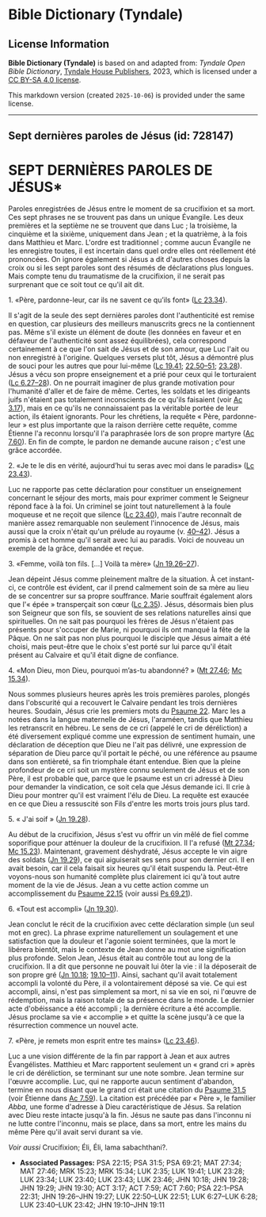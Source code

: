 # Bible Dictionary (Tyndale)

## License Information

**Bible Dictionary (Tyndale)** is based on and adapted from: _Tyndale Open Bible Dictionary_, [Tyndale House Publishers](https://tyndaleopenresources.com/), 2023, which is licensed under a [CC BY-SA 4.0 license](https://creativecommons.org/licenses/by-sa/4.0/legalcode.en).

This markdown version (created `2025-10-06`) is provided under the same license.



--------------------------------

## Sept dernières paroles de Jésus (id: 728147)

SEPT DERNIÈRES PAROLES DE JÉSUS\*
=================================

Paroles enregistrées de Jésus entre le moment de sa crucifixion et sa mort. Ces sept phrases ne se trouvent pas dans un unique Évangile. Les deux premières et la septième ne se trouvent que dans Luc ; la troisième, la cinquième et la sixième, uniquement dans Jean ; et la quatrième, à la fois dans Matthieu et Marc. L'ordre est traditionnel ; comme aucun Évangile ne les enregistre toutes, il est incertain dans quel ordre elles ont réellement été prononcées. On ignore également si Jésus a dit d'autres choses depuis la croix ou si les sept paroles sont des résumés de déclarations plus longues. Mais compte tenu du traumatisme de la crucifixion, il ne serait pas surprenant que ce soit tout ce qu'il ait dit.

1\. «Père, pardonne\-leur, car ils ne savent ce qu’ils font» ([Lc 23\.34](https://ref.ly/Luke23:34)).

Il s'agit de la seule des sept dernières paroles dont l'authenticité est remise en question, car plusieurs des meilleurs manuscrits grecs ne la contiennent pas. Même s'il existe un élément de doute (les données en faveur et en défaveur de l'authenticité sont assez équilibrées), cela correspond certainement à ce que l'on sait de Jésus et de son amour, que Luc l'ait ou non enregistré à l'origine. Quelques versets plut tôt, Jésus a démontré plus de souci pour les autres que pour lui\-même ([Lc 19\.41](https://ref.ly/Luke19:41); [22\.50–51](https://ref.ly/Luke22:50-Luke22:51); [23\.28](https://ref.ly/Luke23:28)). Jésus a vécu son propre enseignement et a prié pour ceux qui le torturaient ([Lc 6\.27–28](https://ref.ly/Luke6:27-Luke6:28)). On ne pourrait imaginer de plus grande motivation pour l'humanité d'aller et de faire de même. Certes, les soldats et les dirigeants juifs n'étaient pas totalement inconscients de ce qu'ils faisaient (voir [Ac 3\.17](https://ref.ly/Acts3:17)), mais en ce qu'ils ne connaissaient pas la véritable portée de leur action, ils étaient ignorants. Pour les chrétiens, la requête « Père, pardonne\-leur » est plus importante que la raison derrière cette requête, comme Étienne l'a reconnu lorsqu'il l'a paraphrasée lors de son propre martyre ([Ac 7\.60](https://ref.ly/Acts7:60)). En fin de compte, le pardon ne demande aucune raison ; c'est une grâce accordée.

2\. «Je te le dis en vérité, aujourd’hui tu seras avec moi dans le paradis» ([Lc 23\.43](https://ref.ly/Luke23:43)).

Luc ne rapporte pas cette déclaration pour constituer un enseignement concernant le séjour des morts, mais pour exprimer comment le Seigneur répond face à la foi. Un criminel se joint tout naturellement à la foule moqueuse et ne reçoit que silence ([Lc 23\.40](https://ref.ly/Luke23:40)), mais l'autre reconnaît de manière assez remarquable non seulement l'innocence de Jésus, mais aussi que la croix n'était qu'un prélude au royaume (v. [40–42](https://ref.ly/Luke23:40-Luke23:42)). Jésus a promis à cet homme qu'il serait avec lui au paradis. Voici de nouveau un exemple de la grâce, demandée et reçue.

3\. «Femme, voilà ton fils. \[…] Voilà ta mère» ([Jn 19\.26–27](https://ref.ly/John19:26-John19:27)).

Jean dépeint Jésus comme pleinement maître de la situation. À cet instant\-ci, ce contrôle est évident, car il prend calmement soin de sa mère au lieu de se concentrer sur sa propre souffrance. Marie souffrait également alors que l'« épée » transperçait son cœur ([Lc 2\.35](https://ref.ly/Luke2:35)). Jésus, désormais bien plus son Seigneur que son fils, se souvient de ses relations naturelles ainsi que spirituelles. On ne sait pas pourquoi les frères de Jésus n'étaient pas présents pour s'occuper de Marie, ni pourquoi ils ont manqué la fête de la Pâque. On ne sait pas non plus pourquoi le disciple que Jésus aimait a été choisi, mais peut\-être que le choix s'est porté sur lui parce qu'il était présent au Calvaire et qu'il était digne de confiance.

4\. «Mon Dieu, mon Dieu, pourquoi m’as\-tu abandonné? » ([Mt 27\.46](https://ref.ly/Matt27:46); [Mc 15\.34](https://ref.ly/Mark15:34)).

Nous sommes plusieurs heures après les trois premières paroles, plongés dans l'obscurité qui a recouvert le Calvaire pendant les trois dernières heures. Soudain, Jésus crie les premiers mots du [Psaume 22](https://ref.ly/Ps22:1-Ps22:31). Marc les a notées dans la langue maternelle de Jésus, l'araméen, tandis que Matthieu les retranscrit en hébreu. Le sens de ce cri (appelé le cri de déréliction) a été diversement expliqué comme une expression de sentiment humain, une déclaration de déception que Dieu ne l'ait pas délivré, une expression de séparation de Dieu parce qu'il portait le péché, ou une référence au psaume dans son entièreté, sa fin triomphale étant entendue. Bien que la pleine profondeur de ce cri soit un mystère connu seulement de Jésus et de son Père, il est probable que, parce que le psaume est un cri adressé à Dieu pour demander la vindication, ce soit cela que Jésus demande ici. Il crie à Dieu pour montrer qu'il est vraiment l'élu de Dieu. La requête est exaucée en ce que Dieu a ressuscité son Fils d'entre les morts trois jours plus tard.

5\. « J'ai soif » ([Jn 19\.28](https://ref.ly/John19:28)).

Au début de la crucifixion, Jésus s'est vu offrir un vin mêlé de fiel comme soporifique pour atténuer la douleur de la crucifixion. Il l'a refusé ([Mt 27\.34](https://ref.ly/Matt27:34); [Mc 15\.23](https://ref.ly/Mark15:23)). Maintenant, gravement déshydraté, Jésus accepte le vin aigre des soldats ([Jn 19\.29](https://ref.ly/John19:29)), ce qui aiguiserait ses sens pour son dernier cri. Il en avait besoin, car il cela faisait six heures qu'il était suspendu là. Peut\-être voyons\-nous son humanité complète plus clairement ici qu'à tout autre moment de la vie de Jésus. Jean a vu cette action comme un accomplissement du [Psaume 22\.15](https://ref.ly/Ps22:15) (voir aussi [Ps 69\.21](https://ref.ly/Ps69:21)).

6\. «Tout est accompli» ([Jn 19\.30](https://ref.ly/John19:30)).

Jean conclut le récit de la crucifixion avec cette déclaration simple (un seul mot en grec). La phrase exprime naturellement un soulagement et une satisfaction que la douleur et l'agonie soient terminées, que la mort le libérera bientôt, mais le contexte de Jean donne au mot une signification plus profonde. Selon Jean, Jésus était au contrôle tout au long de la crucifixion. Il a dit que personne ne pouvait lui ôter la vie : il la déposerait de son propre gré ([Jn 10\.18](https://ref.ly/John10:18); [19\.10–11](https://ref.ly/John19:10-John19:11)). Ainsi, sachant qu'il avait totalement accompli la volonté du Père, il a volontairement déposé sa vie. Ce qui est accompli, ainsi, n'est pas simplement sa mort, ni sa vie en soi, ni l'œuvre de rédemption, mais la raison totale de sa présence dans le monde. Le dernier acte d'obéissance a été accompli ; la dernière écriture a été accomplie. Jésus proclame sa vie « accomplie » et quitte la scène jusqu'à ce que la résurrection commence un nouvel acte.

7\. «Père, je remets mon esprit entre tes mains» ([Lc 23\.46](https://ref.ly/Luke23:46)).

Luc a une vision différente de la fin par rapport à Jean et aux autres Évangélistes. Matthieu et Marc rapportent seulement un « grand cri » après le cri de déréliction, se terminant sur une note sombre. Jean termine sur l'œuvre accomplie. Luc, qui ne rapporte aucun sentiment d'abandon, termine en nous disant que le grand cri était une citation du [Psaume 31\.5](https://ref.ly/Ps31:5) (voir Étienne dans [Ac 7\.59](https://ref.ly/Acts7:59)). La citation est précédée par « Père », le familier *Abba,* une forme d'adresse à Dieu caractéristique de Jésus. Sa relation avec Dieu reste intacte jusqu'à la fin. Jésus ne saute pas dans l'inconnu ni ne lutte contre l'inconnu, mais se place, dans sa mort, entre les mains du même Père qu'il avait servi durant sa vie.

*Voir aussi* Crucifixion; Éli, Éli, lama sabachthani?.

* **Associated Passages:** PSA 22:15; PSA 31:5; PSA 69:21; MAT 27:34; MAT 27:46; MRK 15:23; MRK 15:34; LUK 2:35; LUK 19:41; LUK 23:28; LUK 23:34; LUK 23:40; LUK 23:43; LUK 23:46; JHN 10:18; JHN 19:28; JHN 19:29; JHN 19:30; ACT 3:17; ACT 7:59; ACT 7:60; PSA 22:1–PSA 22:31; JHN 19:26–JHN 19:27; LUK 22:50–LUK 22:51; LUK 6:27–LUK 6:28; LUK 23:40–LUK 23:42; JHN 19:10–JHN 19:11

